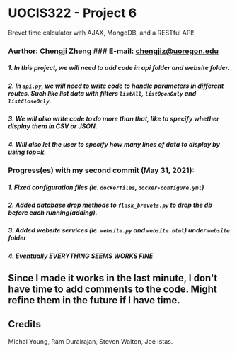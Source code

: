 # UOCIS322 - Project 6 #
Brevet time calculator with AJAX, MongoDB, and a RESTful API!

### Aurthor: Chengji Zheng      ### E-mail: chengjiz@uoregon.edu

#####   1. In this project, we will need to add code in api folder and website folder.

#####   2. In `api.py`, we will need to write code to handle parameters in different routes. Such like list data with filters `listAll`, `listOpenOnly` and `listCloseOnly`. 

#####   3. We will also write code to do more than that, like to specify whether display them in CSV or JSON.

#####   4. Will also let the user to specify how many lines of data to display by using top=k.

### Progress(es) with my second commit (May 31, 2021):
##### 1. Fixed configuration files (ie. `dockerfiles`, `docker-configure.yml`)
##### 2. Added database drop methods to `flask_brevets.py` to drop the db before each running(adding).
##### 3. Added website services (ie. `website.py` and `website.html`) under `website` folder
##### 4. Eventually EVERYTHING SEEMS WORKS FINE


## Since I made it works in the last minute, I don't have time to add comments to the code. Might refine them in the future if I have time.


## Credits

Michal Young, Ram Durairajan, Steven Walton, Joe Istas.
